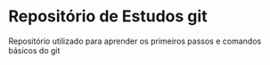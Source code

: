 # Repositório de Estudos git

Repositório utilizado para aprender os primeiros passos e comandos básicos do git